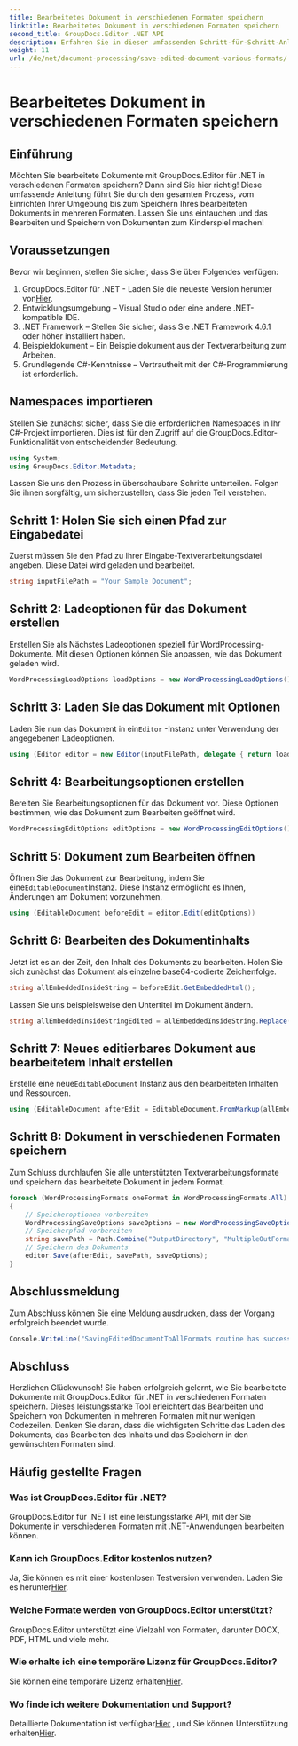 ```yaml
---
title: Bearbeitetes Dokument in verschiedenen Formaten speichern
linktitle: Bearbeitetes Dokument in verschiedenen Formaten speichern
second_title: GroupDocs.Editor .NET API
description: Erfahren Sie in dieser umfassenden Schritt-für-Schritt-Anleitung, wie Sie bearbeitete Dokumente mit GroupDocs.Editor für .NET in verschiedenen Formaten speichern.
weight: 11
url: /de/net/document-processing/save-edited-document-various-formats/
---
```


# Bearbeitetes Dokument in verschiedenen Formaten speichern

## Einführung
Möchten Sie bearbeitete Dokumente mit GroupDocs.Editor für .NET in verschiedenen Formaten speichern? Dann sind Sie hier richtig! Diese umfassende Anleitung führt Sie durch den gesamten Prozess, vom Einrichten Ihrer Umgebung bis zum Speichern Ihres bearbeiteten Dokuments in mehreren Formaten. Lassen Sie uns eintauchen und das Bearbeiten und Speichern von Dokumenten zum Kinderspiel machen!
## Voraussetzungen
Bevor wir beginnen, stellen Sie sicher, dass Sie über Folgendes verfügen:
1.  GroupDocs.Editor für .NET - Laden Sie die neueste Version herunter von[Hier](https://releases.groupdocs.com/editor/net/).
2. Entwicklungsumgebung – Visual Studio oder eine andere .NET-kompatible IDE.
3. .NET Framework – Stellen Sie sicher, dass Sie .NET Framework 4.6.1 oder höher installiert haben.
4. Beispieldokument – Ein Beispieldokument aus der Textverarbeitung zum Arbeiten.
5. Grundlegende C#-Kenntnisse – Vertrautheit mit der C#-Programmierung ist erforderlich.
## Namespaces importieren
Stellen Sie zunächst sicher, dass Sie die erforderlichen Namespaces in Ihr C#-Projekt importieren. Dies ist für den Zugriff auf die GroupDocs.Editor-Funktionalität von entscheidender Bedeutung.
```csharp
using System;
using GroupDocs.Editor.Metadata;
```
Lassen Sie uns den Prozess in überschaubare Schritte unterteilen. Folgen Sie ihnen sorgfältig, um sicherzustellen, dass Sie jeden Teil verstehen.
## Schritt 1: Holen Sie sich einen Pfad zur Eingabedatei
Zuerst müssen Sie den Pfad zu Ihrer Eingabe-Textverarbeitungsdatei angeben. Diese Datei wird geladen und bearbeitet.
```csharp
string inputFilePath = "Your Sample Document";
```
## Schritt 2: Ladeoptionen für das Dokument erstellen
Erstellen Sie als Nächstes Ladeoptionen speziell für WordProcessing-Dokumente. Mit diesen Optionen können Sie anpassen, wie das Dokument geladen wird.
```csharp
WordProcessingLoadOptions loadOptions = new WordProcessingLoadOptions();
```
## Schritt 3: Laden Sie das Dokument mit Optionen
 Laden Sie nun das Dokument in ein`Editor` -Instanz unter Verwendung der angegebenen Ladeoptionen.
```csharp
using (Editor editor = new Editor(inputFilePath, delegate { return loadOptions; }))
```
## Schritt 4: Bearbeitungsoptionen erstellen
Bereiten Sie Bearbeitungsoptionen für das Dokument vor. Diese Optionen bestimmen, wie das Dokument zum Bearbeiten geöffnet wird.
```csharp
WordProcessingEditOptions editOptions = new WordProcessingEditOptions();
```
## Schritt 5: Dokument zum Bearbeiten öffnen
 Öffnen Sie das Dokument zur Bearbeitung, indem Sie eine`EditableDocument`Instanz. Diese Instanz ermöglicht es Ihnen, Änderungen am Dokument vorzunehmen.
```csharp
using (EditableDocument beforeEdit = editor.Edit(editOptions))
```
## Schritt 6: Bearbeiten des Dokumentinhalts
Jetzt ist es an der Zeit, den Inhalt des Dokuments zu bearbeiten. Holen Sie sich zunächst das Dokument als einzelne base64-codierte Zeichenfolge.
```csharp
string allEmbeddedInsideString = beforeEdit.GetEmbeddedHtml();
```
Lassen Sie uns beispielsweise den Untertitel im Dokument ändern.
```csharp
string allEmbeddedInsideStringEdited = allEmbeddedInsideString.Replace("Subtitle", "Edited subtitle");
```
## Schritt 7: Neues editierbares Dokument aus bearbeitetem Inhalt erstellen
 Erstelle eine neue`EditableDocument` Instanz aus den bearbeiteten Inhalten und Ressourcen.
```csharp
using (EditableDocument afterEdit = EditableDocument.FromMarkup(allEmbeddedInsideStringEdited, null))
```
## Schritt 8: Dokument in verschiedenen Formaten speichern
Zum Schluss durchlaufen Sie alle unterstützten Textverarbeitungsformate und speichern das bearbeitete Dokument in jedem Format.
```csharp
foreach (WordProcessingFormats oneFormat in WordProcessingFormats.All)
{
    // Speicheroptionen vorbereiten
    WordProcessingSaveOptions saveOptions = new WordProcessingSaveOptions(oneFormat);
    // Speicherpfad vorbereiten
    string savePath = Path.Combine("OutputDirectory", "MultipleOutFormats." + saveOptions.OutputFormat.Extension);
    // Speichern des Dokuments
    editor.Save(afterEdit, savePath, saveOptions);
}
```
## Abschlussmeldung
Zum Abschluss können Sie eine Meldung ausdrucken, dass der Vorgang erfolgreich beendet wurde.
```csharp
Console.WriteLine("SavingEditedDocumentToAllFormats routine has successfully finished");
```
## Abschluss
Herzlichen Glückwunsch! Sie haben erfolgreich gelernt, wie Sie bearbeitete Dokumente mit GroupDocs.Editor für .NET in verschiedenen Formaten speichern. Dieses leistungsstarke Tool erleichtert das Bearbeiten und Speichern von Dokumenten in mehreren Formaten mit nur wenigen Codezeilen. Denken Sie daran, dass die wichtigsten Schritte das Laden des Dokuments, das Bearbeiten des Inhalts und das Speichern in den gewünschten Formaten sind.
## Häufig gestellte Fragen
### Was ist GroupDocs.Editor für .NET?
GroupDocs.Editor für .NET ist eine leistungsstarke API, mit der Sie Dokumente in verschiedenen Formaten mit .NET-Anwendungen bearbeiten können.
### Kann ich GroupDocs.Editor kostenlos nutzen?
 Ja, Sie können es mit einer kostenlosen Testversion verwenden. Laden Sie es herunter[Hier](https://releases.groupdocs.com/).
### Welche Formate werden von GroupDocs.Editor unterstützt?
GroupDocs.Editor unterstützt eine Vielzahl von Formaten, darunter DOCX, PDF, HTML und viele mehr.
### Wie erhalte ich eine temporäre Lizenz für GroupDocs.Editor?
 Sie können eine temporäre Lizenz erhalten[Hier](https://purchase.groupdocs.com/temporary-license/).
### Wo finde ich weitere Dokumentation und Support?
 Detaillierte Dokumentation ist verfügbar[Hier](https://tutorials.groupdocs.com/editor/net/) , und Sie können Unterstützung erhalten[Hier](https://forum.groupdocs.com/c/editor/20).